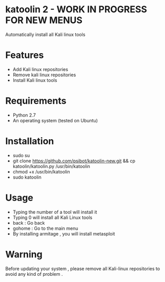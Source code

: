# katoolin 2 - WORK IN PROGRESS FOR NEW MENUS
Automatically install all Kali linux tools

# Features
- Add Kali linux repositories
- Remove kali linux repositories
- Install Kali linux tools

# Requirements
- Python 2.7
- An operating system (tested on Ubuntu)

# Installation
- sudo su
- git clone https://github.com/psibot/katoolin-new.git  && cp katoolin/katoolin.py /usr/bin/katoolin
- chmod +x /usr/bin/katoolin
- sudo katoolin 


# Usage
- Typing the number of a tool will install it
- Typing 0 will install all Kali Linux tools
- back : Go back
- gohome : Go to the main menu
- By installing armitage , you will install metasploit

# Warning
Before updating your system , please remove all Kali-linux repositories to avoid any kind of problem .




